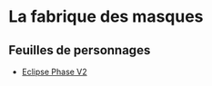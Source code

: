 # La fabrique des masques

## Feuilles de personnages
* [Eclipse Phase V2](https://masques.ltd/aides-de-jeu/feuilles-de-personnage/eclipse-phase.html)

